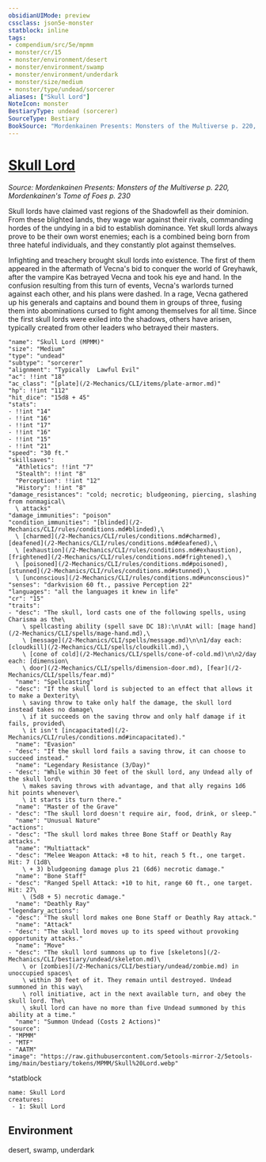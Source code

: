 ```yaml
---
obsidianUIMode: preview
cssclass: json5e-monster
statblock: inline
tags:
- compendium/src/5e/mpmm
- monster/cr/15
- monster/environment/desert
- monster/environment/swamp
- monster/environment/underdark
- monster/size/medium
- monster/type/undead/sorcerer
aliases: ["Skull Lord"]
NoteIcon: monster
BestiaryType: undead (sorcerer)
SourceType: Bestiary
BookSource: "Mordenkainen Presents: Monsters of the Multiverse p. 220, Mordenkainen's Tome of Foes p. 230"
---
```

# [Skull Lord](2-Mechanics/CLI/bestiary/undead/skull-lord-mpmm.md)
*Source: Mordenkainen Presents: Monsters of the Multiverse p. 220, Mordenkainen's Tome of Foes p. 230*  

Skull lords have claimed vast regions of the Shadowfell as their dominion. From these blighted lands, they wage war against their rivals, commanding hordes of the undying in a bid to establish dominance. Yet skull lords always prove to be their own worst enemies; each is a combined being born from three hateful individuals, and they constantly plot against themselves.

Infighting and treachery brought skull lords into existence. The first of them appeared in the aftermath of Vecna's bid to conquer the world of Greyhawk, after the vampire Kas betrayed Vecna and took his eye and hand. In the confusion resulting from this turn of events, Vecna's warlords turned against each other, and his plans were dashed. In a rage, Vecna gathered up his generals and captains and bound them in groups of three, fusing them into abominations cursed to fight among themselves for all time. Since the first skull lords were exiled into the shadows, others have arisen, typically created from other leaders who betrayed their masters.

```statblock
"name": "Skull Lord (MPMM)"
"size": "Medium"
"type": "undead"
"subtype": "sorcerer"
"alignment": "Typically  Lawful Evil"
"ac": !!int "18"
"ac_class": "[plate](/2-Mechanics/CLI/items/plate-armor.md)"
"hp": !!int "112"
"hit_dice": "15d8 + 45"
"stats":
- !!int "14"
- !!int "16"
- !!int "17"
- !!int "16"
- !!int "15"
- !!int "21"
"speed": "30 ft."
"skillsaves":
  "Athletics": !!int "7"
  "Stealth": !!int "8"
  "Perception": !!int "12"
  "History": !!int "8"
"damage_resistances": "cold; necrotic; bludgeoning, piercing, slashing from nonmagical\
  \ attacks"
"damage_immunities": "poison"
"condition_immunities": "[blinded](/2-Mechanics/CLI/rules/conditions.md#blinded),\
  \ [charmed](/2-Mechanics/CLI/rules/conditions.md#charmed), [deafened](/2-Mechanics/CLI/rules/conditions.md#deafened),\
  \ [exhaustion](/2-Mechanics/CLI/rules/conditions.md#exhaustion), [frightened](/2-Mechanics/CLI/rules/conditions.md#frightened),\
  \ [poisoned](/2-Mechanics/CLI/rules/conditions.md#poisoned), [stunned](/2-Mechanics/CLI/rules/conditions.md#stunned),\
  \ [unconscious](/2-Mechanics/CLI/rules/conditions.md#unconscious)"
"senses": "darkvision 60 ft., passive Perception 22"
"languages": "all the languages it knew in life"
"cr": "15"
"traits":
- "desc": "The skull, lord casts one of the following spells, using Charisma as the\
    \ spellcasting ability (spell save DC 18):\n\nAt will: [mage hand](/2-Mechanics/CLI/spells/mage-hand.md),\
    \ [message](/2-Mechanics/CLI/spells/message.md)\n\n1/day each: [cloudkill](/2-Mechanics/CLI/spells/cloudkill.md),\
    \ [cone of cold](/2-Mechanics/CLI/spells/cone-of-cold.md)\n\n2/day each: [dimension\
    \ door](/2-Mechanics/CLI/spells/dimension-door.md), [fear](/2-Mechanics/CLI/spells/fear.md)"
  "name": "Spellcasting"
- "desc": "If the skull lord is subjected to an effect that allows it to make a Dexterity\
    \ saving throw to take only half the damage, the skull lord instead takes no damage\
    \ if it succeeds on the saving throw and only half damage if it fails, provided\
    \ it isn't [incapacitated](/2-Mechanics/CLI/rules/conditions.md#incapacitated)."
  "name": "Evasion"
- "desc": "If the skull lord fails a saving throw, it can choose to succeed instead."
  "name": "Legendary Resistance (3/Day)"
- "desc": "While within 30 feet of the skull lord, any Undead ally of the skull lord\
    \ makes saving throws with advantage, and that ally regains 1d6 hit points whenever\
    \ it starts its turn there."
  "name": "Master of the Grave"
- "desc": "The skull lord doesn't require air, food, drink, or sleep."
  "name": "Unusual Nature"
"actions":
- "desc": "The skull lord makes three Bone Staff or Deathly Ray attacks."
  "name": "Multiattack"
- "desc": "Melee Weapon Attack: +8 to hit, reach 5 ft., one target. Hit: 7 (1d8\
    \ + 3) bludgeoning damage plus 21 (6d6) necrotic damage."
  "name": "Bone Staff"
- "desc": "Ranged Spell Attack: +10 to hit, range 60 ft., one target. Hit: 27\
    \ (5d8 + 5) necrotic damage."
  "name": "Deathly Ray"
"legendary_actions":
- "desc": "The skull lord makes one Bone Staff or Deathly Ray attack."
  "name": "Attack"
- "desc": "The skull lord moves up to its speed without provoking opportunity attacks."
  "name": "Move"
- "desc": "The skull lord summons up to five [skeletons](/2-Mechanics/CLI/bestiary/undead/skeleton.md)\
    \ or [zombies](/2-Mechanics/CLI/bestiary/undead/zombie.md) in unoccupied spaces\
    \ within 30 feet of it. They remain until destroyed. Undead summoned in this way\
    \ roll initiative, act in the next available turn, and obey the skull lord. The\
    \ skull lord can have no more than five Undead summoned by this ability at a time."
  "name": "Summon Undead (Costs 2 Actions)"
"source":
- "MPMM"
- "MTF"
- "AATM"
"image": "https://raw.githubusercontent.com/5etools-mirror-2/5etools-img/main/bestiary/tokens/MPMM/Skull%20Lord.webp"
```
^statblock

```encounter-table
name: Skull Lord
creatures:
 - 1: Skull Lord
```

## Environment

desert, swamp, underdark